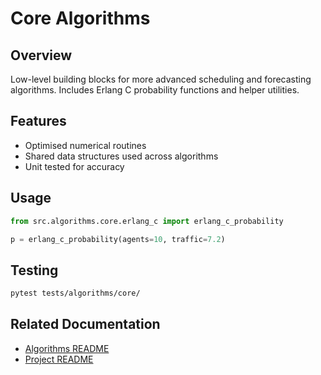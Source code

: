 # Core Algorithms

## Overview
Low-level building blocks for more advanced scheduling and forecasting algorithms.
Includes Erlang C probability functions and helper utilities.

## Features
- Optimised numerical routines
- Shared data structures used across algorithms
- Unit tested for accuracy

## Usage
```python
from src.algorithms.core.erlang_c import erlang_c_probability

p = erlang_c_probability(agents=10, traffic=7.2)
```

## Testing
```bash
pytest tests/algorithms/core/
```

## Related Documentation
- [Algorithms README](../README.md)
- [Project README](../../README.md)
